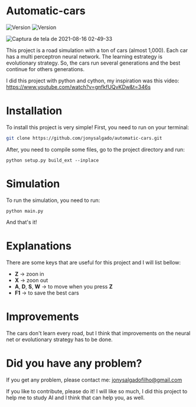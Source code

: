 # Automatic-cars

![Version](https://img.shields.io/static/v1?label=Version&message=1.0.0&color=7159c1?style=for-the-badge) 
![Version](https://img.shields.io/static/v1?label=Dependence&message=pygame&color=red)

![Captura de tela de 2021-08-16 02-49-33](https://user-images.githubusercontent.com/50979367/129517174-9c2f2d84-387a-4335-b0c2-c0676e809d1f.png)

This project is a road simulation with a ton of cars (almost 1,000). Each car has a multi perceptron neural network. The learning estrategy is evolutionary strategy. So, the cars run several generations and the best continue for others generations.

I did this project with python and cython, my inspiration was this video: https://www.youtube.com/watch?v=gnfkfUQvKDw&t=346s

# Installation

To install this project is very simple! First, you need to run on your terminal:

```bash
git clone https://github.com/jonysalgado/automatic-cars.git
```

After, you need to compile some files, go to the project directory and run:

```bach
python setup.py build_ext --inplace
```
# Simulation

To run the simulation, you need to run:

```bach
python main.py
```
And that's it!

# Explanations

There are some keys that are useful for this project and I will list bellow:

* **Z** -> zoon in
* **X** -> zoon out
* **A**, **D**, **S**, **W** -> to move when you press **Z**
* **F1** -> to save the best cars

# Improvements

The cars don't learn every road, but I think that improvements on the neural net or evolutionary strategy has to be done. 


# Did you have any problem?

If you get any problem, please contact me:
jonysalgadofilho@gmail.com

If you like to contribute, please do it! I will like so much, I did this project to help me to study AI and I think that can help you, as well.